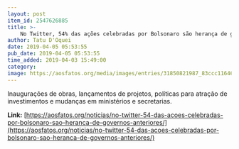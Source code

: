 ```yaml
---
layout: post
item_id: 2547626885
title: >-
    No Twitter, 54% das ações celebradas por Bolsonaro são herança de governos anteriores
author: Tatu D'Oquei
date: 2019-04-05 05:53:55
pub_date: 2019-04-05 05:53:55
time_added: 2019-04-03 15:49:00
category: 
image: https://aosfatos.org/media/images/entries/31850821987_83ccc11646_o.jpg.1860x1080_q85_box-643%2C409%2C2665%2C1583_crop_upscale.jpg
---
```


Inaugurações de obras, lançamentos de projetos, políticas para atração de investimentos e mudanças em ministérios e secretarias.

**Link:** [https://aosfatos.org/noticias/no-twitter-54-das-acoes-celebradas-por-bolsonaro-sao-heranca-de-governos-anteriores/](https://aosfatos.org/noticias/no-twitter-54-das-acoes-celebradas-por-bolsonaro-sao-heranca-de-governos-anteriores/)

